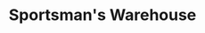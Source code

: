 ---
title: "Sportsman's Warehouse"
url: /cape-town/sportsmans-warehouse-klipfontein-road/
shop: sports
---